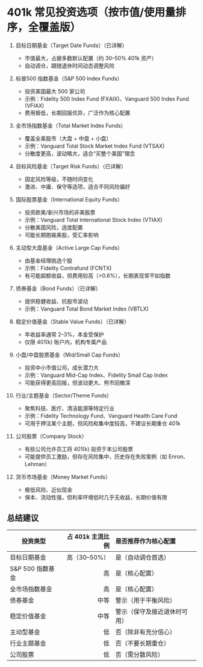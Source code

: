 # 401k 常见投资选项（按市值/使用量排序，全覆盖版）

1. 目标日期基金（Target Date Funds）（已详解）
   - 市值最大，占据多数默认配置（约 30–50% 401k 资产）
   - 自动调仓，跟随退休时间动态调整风险

2. 标普500 指数基金（S&P 500 Index Funds）
   - 投资美国最大 500 家公司
   - 示例：Fidelity 500 Index Fund (FXAIX)、Vanguard 500 Index Fund (VFIAX)
   - 费用极低，长期回报优异，广泛作为核心配置

3. 全市场指数基金（Total Market Index Funds）
   - 覆盖全美股市（大盘 + 中盘 + 小盘）
   - 示例：Vanguard Total Stock Market Index Fund (VTSAX)
   - 分散度更高，波动略大，适合“买整个美国”理念

4. 目标风险基金（Target Risk Funds）（已详解）
   - 固定风险等级，不随时间变化
   - 激进、中庸、保守等选项，适合不同风险偏好

5. 国际股票基金（International Equity Funds）
   - 投资欧美/新兴市场的非美股票
   - 示例：Vanguard Total International Stock Index (VTIAX)
   - 分散美国风险，适度配置
   - 可能长期跑输美股，受汇率影响

6. 主动型大盘基金（Active Large Cap Funds）
   - 由基金经理挑选个股
   - 示例：Fidelity Contrafund (FCNTX)
   - 有可能超额收益，但费用较高（>0.6%），长期表现常不如指数

7. 债券基金（Bond Funds）（已详解）
   - 提供稳健收益、抗股市波动
   - 示例：Vanguard Total Bond Market Index (VBTLX)

8. 稳定价值基金（Stable Value Funds）（已详解）
   - 年收益率通常 2–3%，本金受保护
   - 仅限 401(k) 账户内，机构专属产品

9. 小盘/中盘股票基金（Mid/Small Cap Funds）
   - 投资中小市值公司，成长潜力大
   - 示例：Vanguard Mid-Cap Index、Fidelity Small Cap Index
   - 可能获得更高回报，但波动更大、熊市回撤深

10. 行业/主题基金（Sector/Theme Funds）
    - 聚焦科技、医疗、清洁能源等特定行业
    - 示例：Fidelity Technology Fund、Vanguard Health Care Fund
    - 可用于押注某个主题，但风险和集中度较高，不建议长期重仓 401k

11. 公司股票（Company Stock）
    - 有些公司允许员工将 401(k) 投资于本公司股票
    - 可能提供员工激励，但存在风险集中，历史存在失败案例（如 Enron、Lehman）

12. 货币市场基金（Money Market Funds）
    - 极低风险、近似现金
    - 保本、流动性强，但利率环境低时几乎无收益，长期价值有限

## 总结建议

| 投资类型 | 占 401k 主流比例 | 是否推荐作为核心配置 |
|---|---:|:---|
| 目标日期基金 | 高（30–50%） | 是（自动调仓首选） |
| S&P 500 指数基金 | 高 | 是（核心配置） |
| 全市场指数基金 | 高 | 是（核心配置） |
| 债券基金 | 中等 | 警示（用于平衡风险） |
| 稳定价值基金 | 中等 | 警示（保守及接近退休时可用） |
| 主动型基金 | 低 | 否（除非有充分信心） |
| 行业主题基金 | 低 | 否（不要长期重仓） |
| 公司股票 | 低 | 否（需分散风险） |


